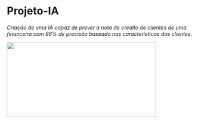 # Projeto-IA

*Criação de uma IA capaz de prever a nota de crédito de clientes de uma financeira com 86% de precisão baseado nas características dos clientes.*

<img src="https://harve.com.br/wp-content/uploads/2021/05/pandas-python-interface.png" width="400" height="200"/>
